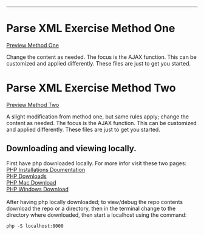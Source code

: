 ---
# Parse XML Exercise Method One
[Preview Method One](https://isocialpractice.github.io/parsingXML/methodOne/index.html)

Change the content as needed. The focus is the AJAX function. This can be customized and applied differently. These files are just to get you started. <br>

# Parse XML Exercise Method Two
[Preview Method Two](https://isocialpractice.github.io/parsingXML/methodTwo/index.html)

A slight modification from method one, but same rules apply; change the content as needed. The focus is the AJAX function. This can be customized and applied differently. These files are just to get you started.

## Downloading and viewing locally.
First have php downloaded locally. For more infor visit these two pages: <br>
[PHP Installations Doumentation](https://www.php.net/manual/en/install.general.php) <br>
[PHP Downloads](https://www.php.net/downloads.php) <br>
[PHP Mac Download](https://www.php.net/manual/en/install.macosx.packages.php) <br>
[PHP Windows Download](https://windows.php.net/download/) <br>
<br>
After having php locally downloaded; to view/debug the repo contents download the repo or a directory, then in the terminal change to the directory where downloaded, then start a localhost using the command:
```markdown
php -S localhost:8000
```

